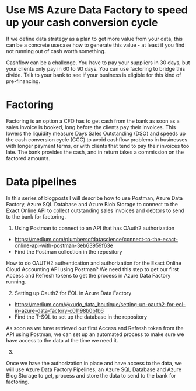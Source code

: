 # Use MS Azure Data Factory to speed up your cash conversion cycle

If we define data strategy as a plan to get more value from your data, this can be a concrete usecase how to generate this value - at least if you find not running out of cash worth something.

Cashflow can be a challenge. You have to pay your suppliers in 30 days, but your clients only pay in 60 to 90 days. You can use factoring to bridge this divide. Talk to your bank to see if your business is eligible for this kind of pre-financing.

# Factoring
Factoring is an option a CFO has to get cash from the bank as soon as a sales invoice is booked, long before the clients pay their invoices. This lowers the liquidity measure Days Sales Outstanding (DSO) and speeds up the cash conversion cycle (CCC) to avoid cashflow problems in businesses with longer payment terms, or with clients that tend to pay their invoices too late. The bank provides the cash, and in return takes a commission on the factored amounts.

# Data pipelines
In this series of blogposts I will describe how to use Postman, Azure Data Factory, Azure SQL Database and Azure Blob Storage to connect to the Exact Online API to collect outstanding sales invoices and debtors to send to the bank for factoring.

1. Using Postman to connect to an API that has OAuth2 authorization 
  - https://medium.com/plumbersofdatascience/connect-to-the-exact-online-api-with-postman-3eb63959f63e
  - Find the Postman collection in the repository
  
How to do OAUTH2 authentication and authorization for the Exact Online Cloud Accounting API using Postman? We need this step to get our first Access and Refresh tokens to get the process in Azure Data Factory running.

2. Setting up Oauth2 for EOL in Azure Data Factory
  - https://medium.com/@xudo_data_boutique/setting-up-oauth2-for-eol-in-azure-data-factory-c01198b0bfb6
  - Find the T-SQL to set up the database in the repository

As soon as we have retrieved our first Access and Refresh token from the API using Postman, we can set up an automated process to make sure we have access to the data at the time we need it.

3. 

Once we have the authorization in place and have access to the data, we will use Azure Data Factory Pipelines, an Azure SQL Database and Azure Blog Storage to get, process and store the data to send to the bank for factoring.
